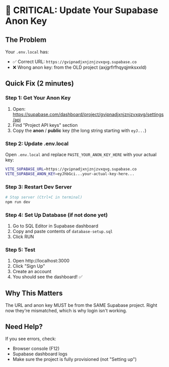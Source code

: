 # 🔴 CRITICAL: Update Your Supabase Anon Key

## The Problem
Your `.env.local` has:
- ✅ Correct URL: `https://gvipnadjxnjznjzvxqvg.supabase.co`
- ❌ Wrong anon key: from the OLD project (axjgrfrfhqyqjmksxxld)

## Quick Fix (2 minutes)

### Step 1: Get Your Anon Key
1. Open: https://supabase.com/dashboard/project/gvipnadjxnjznjzvxqvg/settings/api
2. Find "Project API keys" section
3. Copy the **anon** / **public** key (the long string starting with `eyJ...`)

### Step 2: Update .env.local
Open `.env.local` and replace `PASTE_YOUR_ANON_KEY_HERE` with your actual key:

```bash
VITE_SUPABASE_URL=https://gvipnadjxnjznjzvxqvg.supabase.co
VITE_SUPABASE_ANON_KEY=eyJhbGci...your-actual-key-here...
```

### Step 3: Restart Dev Server
```bash
# Stop server (Ctrl+C in terminal)
npm run dev
```

### Step 4: Set Up Database (if not done yet)
1. Go to SQL Editor in Supabase dashboard
2. Copy and paste contents of `database-setup.sql`
3. Click RUN

### Step 5: Test
1. Open http://localhost:3000
2. Click "Sign Up"
3. Create an account
4. You should see the dashboard! ✅

## Why This Matters
The URL and anon key MUST be from the SAME Supabase project. Right now they're mismatched, which is why login isn't working.

## Need Help?
If you see errors, check:
- Browser console (F12)
- Supabase dashboard logs
- Make sure the project is fully provisioned (not "Setting up")
